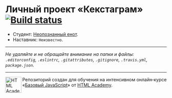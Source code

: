 # Личный проект «Кекстаграм» [![Build status][travis-image]][travis-url]

* Студент: [Неопознанный енот](https://up.htmlacademy.ru/javascript/10/user/519889).
* Наставник: `Неизвестно`.

---

_Не удаляйте и не обращайте внимание на папки и файлы:_<br>
_`.editorconfig`, `.eslintrc`, `.gitattributes`, `.gitignore`, `.travis.yml`, `package.json`._

---

<a href="https://htmlacademy.ru/intensive/javascript"><img align="left" width="50" height="50" title="HTML Academy" src="https://up.htmlacademy.ru/static/img/intensive/javascript/logo-for-github.svg"></a>

Репозиторий создан для обучения на интенсивном онлайн‑курсе «[Базовый JavaScript](https://htmlacademy.ru/intensive/javascript)» от [HTML Academy](https://htmlacademy.ru).

[travis-image]: https://travis-ci.org/htmlacademy-javascript/519889-kekstagram.svg?branch=master
[travis-url]: https://travis-ci.org/htmlacademy-javascript/519889-kekstagram
